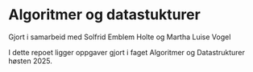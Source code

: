 # Algoritmer og datastukturer

Gjort i samarbeid med Solfrid Emblem Holte og Martha Luise Vogel

I dette repoet ligger oppgaver gjort i faget Algoritmer og Datastrukturer høsten 2025.
